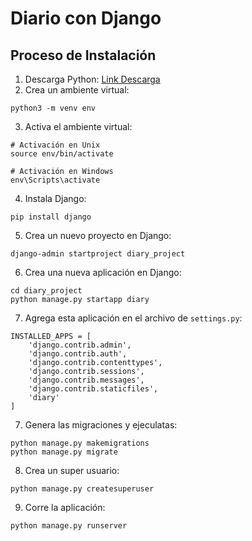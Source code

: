 # Diario con Django

## Proceso de Instalación
1. Descarga Python: [Link Descarga](https://www.python.org/downloads/)
2. Crea un ambiente virtual:
```
python3 -m venv env
```
3. Activa el ambiente virtual:
```
# Activación en Unix
source env/bin/activate

# Activación en Windows
env\Scripts\activate
```
4. Instala Django:
```
pip install django
```
5. Crea un nuevo proyecto en Django:
```
django-admin startproject diary_project
```
6. Crea una nueva aplicación en Django:
```
cd diary_project
python manage.py startapp diary
```
7. Agrega esta aplicación en el archivo de `settings.py`:
```
INSTALLED_APPS = [
    'django.contrib.admin',
    'django.contrib.auth',
    'django.contrib.contenttypes',
    'django.contrib.sessions',
    'django.contrib.messages',
    'django.contrib.staticfiles',
    'diary'
]
```
7. Genera las migraciones y ejeculatas:
```
python manage.py makemigrations
python manage.py migrate 
```
8. Crea un super usuario:
```
python manage.py createsuperuser
```
9. Corre la aplicación:
```
python manage.py runserver
```
